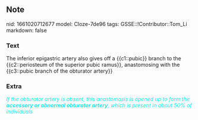 ## Note
nid: 1661020712677
model: Cloze-7de96
tags: GSSE::!Contributor::Tom_Li
markdown: false

### Text
<div>
  The inferior epigastric artery also gives off a {{c1::pubic}}
  branch to the {{c2::periosteum of the superior pubic ramus}},
  anastomosing with the {{c3::pubic branch of the obturator
  artery}}
</div>

### Extra
<div>
  <i><font color="#1DE7E5">If the obturator artery is absent, this
  anastomosis is opened up to form the <b>accessory or abnormal
  obturator artery</b>, which is present in about 50% of
  individuals</font></i>
</div>

